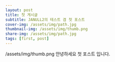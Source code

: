 ```yaml
---
layout: post
title: 첫 게시글
subtitle: JANULL2의 테스트 겸 첫 포스트
cover-img: /assets/img/path.jpg
thumbnail-img: /assets/img/thumb.png
share-img: /assets/img/path.jpg
tags: [first, post]
---
```

/assets/img/thumb.png
안녕하세요
첫 포스트 입니다.

